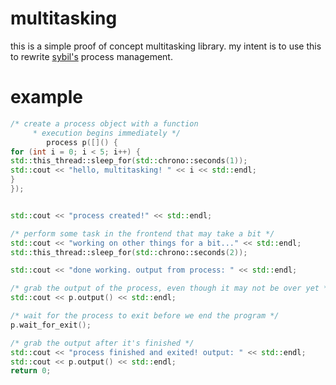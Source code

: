 # multitasking
this is a simple proof of concept multitasking library. my intent is to use this to rewrite [sybil's](https://github.com/MattWyatt/sybil-process-manager) process management.

# example
```cpp
/* create a process object with a function
     * execution begins immediately */
        process p([]() {
for (int i = 0; i < 5; i++) {
std::this_thread::sleep_for(std::chrono::seconds(1));
std::cout << "hello, multitasking! " << i << std::endl;
}
});


std::cout << "process created!" << std::endl;

/* perform some task in the frontend that may take a bit */
std::cout << "working on other things for a bit..." << std::endl;
std::this_thread::sleep_for(std::chrono::seconds(2));

std::cout << "done working. output from process: " << std::endl;

/* grab the output of the process, even though it may not be over yet */
std::cout << p.output() << std::endl;

/* wait for the process to exit before we end the program */
p.wait_for_exit();

/* grab the output after it's finished */
std::cout << "process finished and exited! output: " << std::endl;
std::cout << p.output() << std::endl;
return 0;
```
